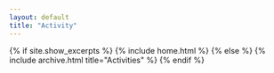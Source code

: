 ```yaml
---
layout: default
title: "Activity"
---
```


{% if site.show_excerpts %}
  {% include home.html %}
{% else %}
  {% include archive.html title="Activities" %}
{% endif %}
